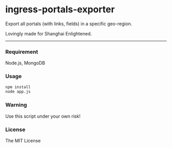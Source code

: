 ingress-portals-exporter
========================

Export all portals (with links, fields) in a specific geo-region.

Lovingly made for Shanghai Enlightened.

---

### Requirement

Node.js, MongoDB

### Usage

```bash
npm install
node app.js
```

### Warning

Use this script under your own risk!

### License

The MIT License